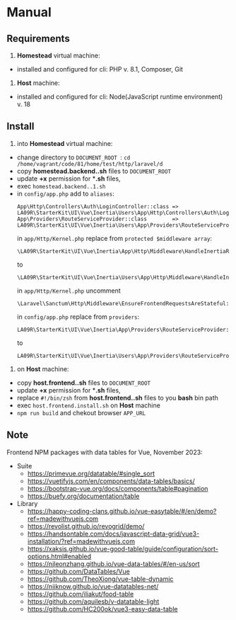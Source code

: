 # Manual

## Requirements

1. **Homestead** virtual machine:
  - installed and configured for cli: PHP v. 8.1, Composer, Git
1. **Host** machine:
  - installed and configured for cli: Node(JavaScript runtime environment) v. 18

## Install

1. into **Homestead** virtual machine:
  - change directory to `DOCUMENT_ROOT `: `cd /home/vagrant/code/81/home/test/http/laravel/d`
  - copy **homestead.backend..sh** files to `DOCUMENT_ROOT`
  - update **+x** permission for ***.sh** files,
  - exec `homestead.backend..1.sh`
  - in `config/app.php` add to `aliases`:
    ```
    App\Http\Controllers\Auth\LoginController::class => LA09R\StarterKit\UI\Vue\Inertia\Users\App\Http\Controllers\Auth\LoginController::class
    App\Providers\RouteServiceProvider::class        => LA09R\StarterKit\UI\Vue\Inertia\Users\App\Providers\RouteServiceProvider::class,
    ```
    in `app/Http/Kernel.php` replace from `protected $middleware array`:
    ```
    \LA09R\StarterKit\UI\Vue\Inertia\App\Http\Middleware\HandleInertiaRequests::class,
    ```
    to
    ```
    \LA09R\StarterKit\UI\Vue\Inertia\Users\App\Http\Middleware\HandleInertiaRequests::class,
    ```
    in `app/Http/Kernel.php` uncomment
    ```
    \Laravel\Sanctum\Http\Middleware\EnsureFrontendRequestsAreStateful::class,
    ```
    in `config/app.php` replace from `providers`:
    ```
    LA09R\StarterKit\UI\Vue\Inertia\App\Providers\RouteServiceProvider::class
    ```
    to
    ```
    LA09R\StarterKit\UI\Vue\Inertia\Users\App\Providers\RouteServiceProvider::class,
    ```
1. on **Host** machine:
  - copy **host.frontend..sh** files to `DOCUMENT_ROOT`
  - update **+x** permission for ***.sh** files,
  - replace `#!/bin/zsh` from **host.frontend..sh** files to you **bash** bin path
  - exec `host.frontend.install.sh` on **Host** machine
  - `npm run build` and chekout browser `APP_URL `

## Note

Frontend NPM packages with data tables for Vue, November 2023:
- Suite
  - https://primevue.org/datatable/#single_sort
  - https://vuetifyjs.com/en/components/data-tables/basics/
  - https://bootstrap-vue.org/docs/components/table#pagination
  - https://buefy.org/documentation/table
- Library
  - https://happy-coding-clans.github.io/vue-easytable/#/en/demo?ref=madewithvuejs.com
  - https://revolist.github.io/revogrid/demo/
  - https://handsontable.com/docs/javascript-data-grid/vue3-installation/?ref=madewithvuejs.com
  - https://xaksis.github.io/vue-good-table/guide/configuration/sort-options.html#enabled
  - https://njleonzhang.github.io/vue-data-tables/#/en-us/sort
  - https://github.com/DataTables/Vue
  - https://github.com/TheoXiong/vue-table-dynamic
  - https://niiknow.github.io/vue-datatables-net/
  - https://github.com/iliakut/food-table
  - https://github.com/aquilesb/v-datatable-light
  - https://github.com/HC200ok/vue3-easy-data-table